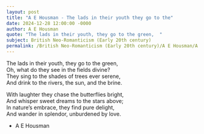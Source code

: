 ```yaml
---
layout: post
title: "A E Housman - The lads in their youth they go to the"
date: 2024-12-28 12:00:00 -0000
author: A E Housman
quote: "The lads in their youth, they go to the green,  "
subject: British Neo-Romanticism (Early 20th century)
permalink: /British Neo-Romanticism (Early 20th century)/A E Housman/A E Housman - The lads in their youth they go to the
---
```


The lads in their youth, they go to the green,  
Oh, what do they see in the fields divine?  
They sing to the shades of trees ever serene,  
And drink to the rivers, the sun, and the brine.

With laughter they chase the butterflies bright,  
And whisper sweet dreams to the stars above;  
In nature’s embrace, they find pure delight,  
And wander in splendor, unburdened by love.

- A E Housman
